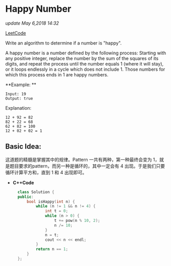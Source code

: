 # Happy Number

_update May 6,2018 14:32_

[LeetCode](https://leetcode.com/problems/happy-number/description/)

Write an algorithm to determine if a number is "happy".

A happy number is a number defined by the following process: Starting with any positive integer, replace the number by the sum of the squares of its digits, and repeat the process until the number equals 1 (where it will stay), or it loops endlessly in a cycle which does not include 1. Those numbers for which this process ends in 1 are happy numbers.

**Example: **

```
Input: 19
Output: true
```

Explanation:

```
12 + 92 = 82
82 + 22 = 68
62 + 82 = 100
12 + 02 + 02 = 1
```

## Basic Idea:

这道题的精髓是掌握其中的规律。Pattern 一共有两种，第一种最终会变为 1，就是题目要求的pattern，而另一种是循环的，其中一定会有 4 出现。于是我们只要循环计算平方和，直到 1 和 4 出现即可。

*   **C++Code**

    ```cpp
      class Solution {
      public:
          bool isHappy(int n) {
              while (n != 1 && n != 4) {
                  int t = 0;
                  while (n > 0) {
                      t += pow(n % 10, 2);
                      n /= 10;
                  }
                  n = t;
                  cout << n << endl;
              }
              return n == 1;
          }
      };
    ```
